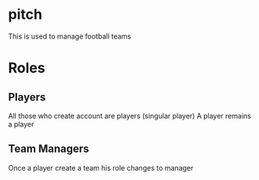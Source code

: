 # pitch
This is used to manage football teams

# Roles

## Players
All those who create account are players (singular player)
A player remains a player

## Team Managers
Once a player create a team his role changes to manager
